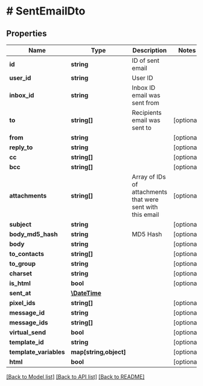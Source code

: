 # # SentEmailDto

## Properties

Name | Type | Description | Notes
------------ | ------------- | ------------- | -------------
**id** | **string** | ID of sent email | 
**user_id** | **string** | User ID | 
**inbox_id** | **string** | Inbox ID email was sent from | 
**to** | **string[]** | Recipients email was sent to | [optional] 
**from** | **string** |  | [optional] 
**reply_to** | **string** |  | [optional] 
**cc** | **string[]** |  | [optional] 
**bcc** | **string[]** |  | [optional] 
**attachments** | **string[]** | Array of IDs of attachments that were sent with this email | [optional] 
**subject** | **string** |  | [optional] 
**body_md5_hash** | **string** | MD5 Hash | [optional] 
**body** | **string** |  | [optional] 
**to_contacts** | **string[]** |  | [optional] 
**to_group** | **string** |  | [optional] 
**charset** | **string** |  | [optional] 
**is_html** | **bool** |  | [optional] 
**sent_at** | [**\DateTime**](\DateTime) |  | 
**pixel_ids** | **string[]** |  | [optional] 
**message_id** | **string** |  | [optional] 
**message_ids** | **string[]** |  | [optional] 
**virtual_send** | **bool** |  | [optional] 
**template_id** | **string** |  | [optional] 
**template_variables** | **map[string,object]** |  | [optional] 
**html** | **bool** |  | [optional] 

[[Back to Model list]](../../README#documentation-for-models) [[Back to API list]](../../README#documentation-for-api-endpoints) [[Back to README]](../../README)


